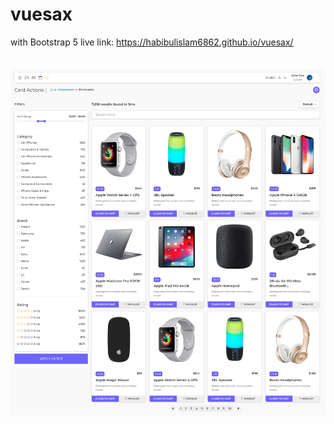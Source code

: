 # vuesax
with Bootstrap 5
live link: https://habibulislam6862.github.io/vuesax/
<br><br><br>
<img src="./images/Vuesax%20Ecommerce.png">
